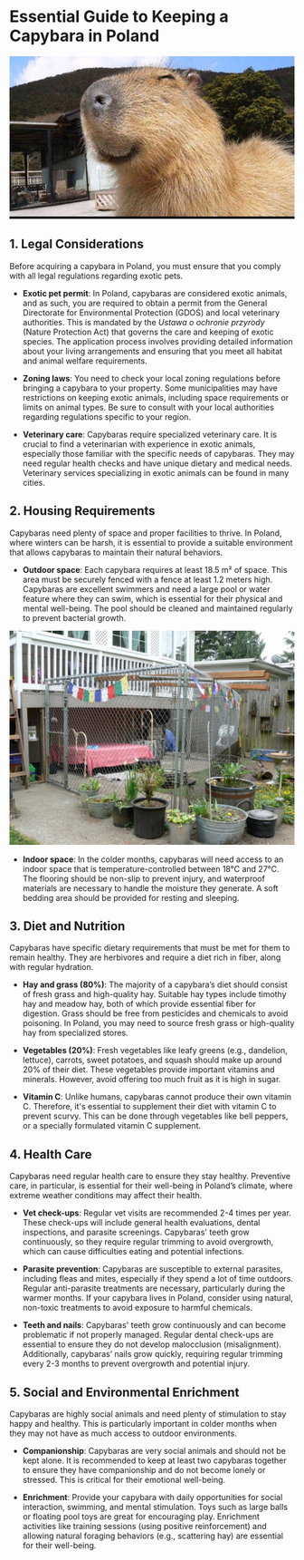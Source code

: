 # Essential Guide to Keeping a Capybara in Poland

![Capybara photo](resources\images\smiling-capybara.jpeg)

## 1. Legal Considerations
Before acquiring a capybara in Poland, you must ensure that you comply with all legal regulations regarding exotic pets.

- **Exotic pet permit**: In Poland, capybaras are considered exotic animals, and as such, you are required to obtain a permit from the General Directorate for Environmental Protection (GDOŚ) and local veterinary authorities. This is mandated by the *Ustawa o ochronie przyrody* (Nature Protection Act) that governs the care and keeping of exotic species. The application process involves providing detailed information about your living arrangements and ensuring that you meet all habitat and animal welfare requirements.
  
- **Zoning laws**: You need to check your local zoning regulations before bringing a capybara to your property. Some municipalities may have restrictions on keeping exotic animals, including space requirements or limits on animal types. Be sure to consult with your local authorities regarding regulations specific to your region.

- **Veterinary care**: Capybaras require specialized veterinary care. It is crucial to find a veterinarian with experience in exotic animals, especially those familiar with the specific needs of capybaras. They may need regular health checks and have unique dietary and medical needs. Veterinary services specializing in exotic animals can be found in many cities.

## 2. Housing Requirements
Capybaras need plenty of space and proper facilities to thrive. In Poland, where winters can be harsh, it is essential to provide a suitable environment that allows capybaras to maintain their natural behaviors.

- **Outdoor space**: Each capybara requires at least 18.5 m² of space. This area must be securely fenced with a fence at least 1.2 meters high. Capybaras are excellent swimmers and need a large pool or water feature where they can swim, which is essential for their physical and mental well-being. The pool should be cleaned and maintained regularly to prevent bacterial growth.

![Capybara outdoor space](resources\images\outdoor-space.jpg)

- **Indoor space**: In the colder months, capybaras will need access to an indoor space that is temperature-controlled between 18°C and 27°C. The flooring should be non-slip to prevent injury, and waterproof materials are necessary to handle the moisture they generate. A soft bedding area should be provided for resting and sleeping.

## 3. Diet and Nutrition
Capybaras have specific dietary requirements that must be met for them to remain healthy. They are herbivores and require a diet rich in fiber, along with regular hydration.

- **Hay and grass (80%)**: The majority of a capybara’s diet should consist of fresh grass and high-quality hay. Suitable hay types include timothy hay and meadow hay, both of which provide essential fiber for digestion. Grass should be free from pesticides and chemicals to avoid poisoning. In Poland, you may need to source fresh grass or high-quality hay from specialized stores.

- **Vegetables (20%)**: Fresh vegetables like leafy greens (e.g., dandelion, lettuce), carrots, sweet potatoes, and squash should make up around 20% of their diet. These vegetables provide important vitamins and minerals. However, avoid offering too much fruit as it is high in sugar.
 
- **Vitamin C**: Unlike humans, capybaras cannot produce their own vitamin C. Therefore, it's essential to supplement their diet with vitamin C to prevent scurvy. This can be done through vegetables like bell peppers, or a specially formulated vitamin C supplement.
 

## 4. Health Care
Capybaras need regular health care to ensure they stay healthy. Preventive care, in particular, is essential for their well-being in Poland’s climate, where extreme weather conditions may affect their health.

- **Vet check-ups**: Regular vet visits are recommended 2-4 times per year. These check-ups will include general health evaluations, dental inspections, and parasite screenings. Capybaras' teeth grow continuously, so they require regular trimming to avoid overgrowth, which can cause difficulties eating and potential infections.

- **Parasite prevention**: Capybaras are susceptible to external parasites, including fleas and mites, especially if they spend a lot of time outdoors. Regular anti-parasite treatments are necessary, particularly during the warmer months. If your capybara lives in Poland, consider using natural, non-toxic treatments to avoid exposure to harmful chemicals.

- **Teeth and nails**: Capybaras' teeth grow continuously and can become problematic if not properly managed. Regular dental check-ups are essential to ensure they do not develop malocclusion (misalignment). Additionally, capybaras’ nails grow quickly, requiring regular trimming every 2-3 months to prevent overgrowth and potential injury.
 

## 5. Social and Environmental Enrichment
Capybaras are highly social animals and need plenty of stimulation to stay happy and healthy. This is particularly important in colder months when they may not have as much access to outdoor environments.

- **Companionship**: Capybaras are very social animals and should not be kept alone. It is recommended to keep at least two capybaras together to ensure they have companionship and do not become lonely or stressed. This is critical for their emotional well-being.

- **Enrichment**: Provide your capybara with daily opportunities for social interaction, swimming, and mental stimulation. Toys such as large balls or floating pool toys are great for encouraging play. Enrichment activities like training sessions (using positive reinforcement) and allowing natural foraging behaviors (e.g., scattering hay) are essential for their well-being.


